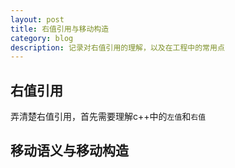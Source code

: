 ```yaml
---
layout: post
title: 右值引用与移动构造
category: blog
description: 记录对右值引用的理解，以及在工程中的常用点
---
```


## 右值引用

弄清楚右值引用，首先需要理解c++中的`左值`和`右值`

## 移动语义与移动构造
